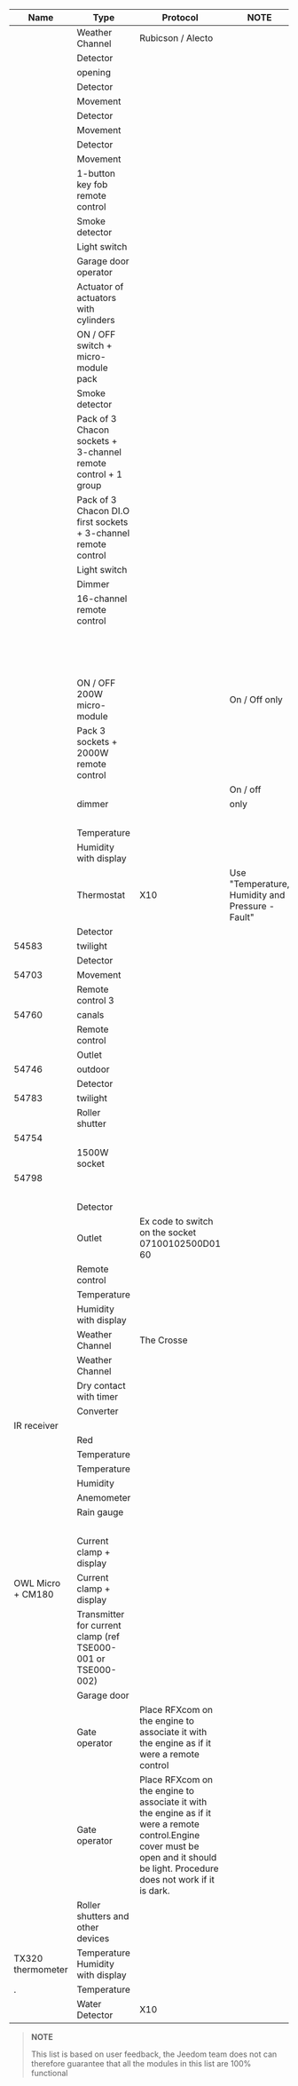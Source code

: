| Name            | Type           | Protocol      | NOTE       | Link           |
|----------------|----------------|----------------|----------------|----------------|
|  | Weather Channel  | Rubicson / Alecto              |                |                |
|      | Detector      |       |                |                |
|         | opening    |                |                |                |
|      | Detector   |       |                |                |
|     | Movement      |                |                |                |
|      | Detector   |       |                |                |
|     | Movement      |                |                |                |
|      | Detector   |       |                |                |
|       | Movement      |                |                |                |
|      | 1-button key fob remote control   |       |                |                |
|    | Smoke detector  |                |                |                |
|    | Light switch   |                |                |                |
|    | Garage door operator |                |                |                |
|    | Actuator of actuators with cylinders  |                |                |                |
|    | ON / OFF switch + micro-module pack         |                |                |                |
|    | Smoke detector  |              |                |                |
|    | Pack of 3 Chacon sockets + 3-channel remote control + 1 group     |              |                |                |
|    | Pack of 3 Chacon DI.O first sockets + 3-channel remote control      |              |                |                |
|    | Light switch   |              |                |                |
|    | Dimmer      |              |                |                |
|    | 16-channel remote control    |              |                |                |
|    |        |              |                | [Buy](http://www.domadoo.fr/fr/peripheriques/574-chacon-di-o-carillon-sans-fil-e nfichable.html)              |
|    | ON / OFF 200W micro-module   |              | On / Off only        |                |
|    | Pack 3 sockets + 2000W remote control  |              |                |                |
|    |    |              | On / off         |                |
|            |  dimmer |                | only      |                |
|            |                |              |  | [Buy](http://www.domotique-store.fr/36_coco-devient-trust-smart-home)            |
|          | Temperature    |          |                |                |
|        | Humidity with display      |                |                |                |
|     | Thermostat     | X10            | Use "Temperature, Humidity and Pressure - Fault"        |                |
|  | Detector      |              |                |                |
| 54583          | twilight  |                |                |                |
|  | Detector   |              |                |                |
| 54703          | Movement      |                |                |                |
|  | Remote control 3 |              |                |                |
| 54760          | canals         |                |                |                |
|  | Remote control   |              |                | [Buy](http://www.domadoo.fr/produit,1528,15,CHON-T%E5%B9%A8%E5%B6%B0ommande-16-canals-Blanche-%28gamme-DI-O%29.htm)      |
|  | Outlet          |              |                |                |
| 54746          | outdoor     |                |                |                |
|  | Detector      |              |                |                |
| 54783          | twilight  |                |                |                |
|  | Roller shutter  |              |                |                |
| 54754          |                |                |                |                |
|  | 1500W socket    |              |                |                |
| 54798          |                |                |                |                |
|  |    |              |                | [Buy](http://www.domadoo.fr/fr/peripheriques/2999-chacon-micromodule-pour-prise-murale-3500w-5411478547907.html) |
|            | Detector      |                |                | [Buy](http://www.planete-domotique.com/ds18-detecteur-de-porte-fenetre-sans-fil.html)          |
|   | Outlet          | Ex code to switch on the socket 07100102500D01 60             |                |                |
|    | Remote control   |                |                |                |
|       | Temperature    |                |                |                |
|        | Humidity with display      |                |                |                |
|        | Weather Channel  | The Crosse       |                |                |
|  | Weather Channel  |    |                |                |
|        | Dry contact with timer |                |                |                |
|        | Converter  |              |                |                |
| IR receiver   |      |                |                |                |
|  | Red          |                |                |                |
|          | Temperature    |          |                | [Buy](http://my-domotique.com/store/index.php?id_product=48&controller=product&id_lang=2)      |
|          | Temperature    |          |                |                |
|        | Humidity       |                |                |                |
|   | Anemometer     |          |                |                |
|   | Rain gauge    |          |                |                |
|       |        |          |                | [Buy](http://www.domadoo.fr/fr/peripheriques/2129-oregon-scientific-sonde-uv-uvn800-pour-station-pro.html)   |
|       | Current clamp + display          |          |                |                |
| OWL Micro + CM180     | Current clamp + display         |          |                |                |
|  | Transmitter for current clamp (ref TSE000-001 or TSE000-002)  |          |                |                |
|     | Garage door         |                |                |                |
|   | Gate operator   | Place RFXcom on the engine to associate it with the engine as if it were a remote control   |                |                |
|  | Gate operator   | Place RFXcom on the engine to associate it with the engine as if it were a remote control.Engine cover must be open and it should be light. Procedure does not work if it is dark.          |                |                |
|       | Roller shutters and other  devices      |                |                |                |
| TX320 thermometer   | Temperature Humidity with display      |                |                |                |
| .    | Temperature    |                |                |                |
|            | Water Detector     | X10            |                |                |

> **NOTE**
>
> This list is based on user feedback, the Jeedom team does not
> can therefore guarantee that all the modules in this list are 100%
> functional
